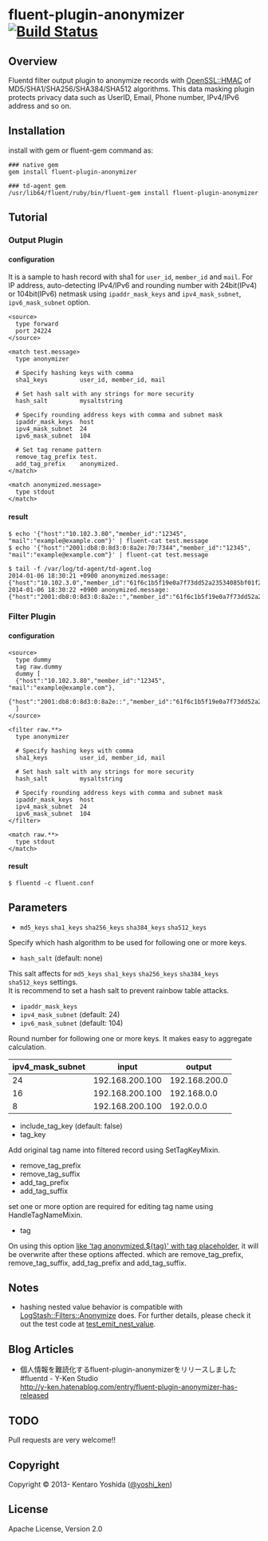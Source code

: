 # fluent-plugin-anonymizer [![Build Status](https://travis-ci.org/y-ken/fluent-plugin-anonymizer.png?branch=master)](https://travis-ci.org/y-ken/fluent-plugin-anonymizer)

## Overview

Fluentd filter output plugin to anonymize records with [OpenSSL::HMAC](http://docs.ruby-lang.org/ja/1.9.3/class/OpenSSL=3a=3aHMAC.html) of MD5/SHA1/SHA256/SHA384/SHA512 algorithms. This data masking plugin protects privacy data such as UserID, Email, Phone number, IPv4/IPv6 address and so on.

## Installation

install with gem or fluent-gem command as:

`````
### native gem
gem install fluent-plugin-anonymizer

### td-agent gem
/usr/lib64/fluent/ruby/bin/fluent-gem install fluent-plugin-anonymizer
`````

## Tutorial

### Output Plugin

#### configuration

It is a sample to hash record with sha1 for `user_id`, `member_id` and `mail`. For IP address, auto-detecting IPv4/IPv6 and rounding number with 24bit(IPv4) or 104bit(IPv6) netmask using `ipaddr_mask_keys` and `ipv4_mask_subnet`, `ipv6_mask_subnet` option.

`````
<source>
  type forward
  port 24224
</source>

<match test.message>
  type anonymizer
  
  # Specify hashing keys with comma
  sha1_keys         user_id, member_id, mail
  
  # Set hash salt with any strings for more security
  hash_salt         mysaltstring
  
  # Specify rounding address keys with comma and subnet mask
  ipaddr_mask_keys  host
  ipv4_mask_subnet  24
  ipv6_mask_subnet  104
  
  # Set tag rename pattern
  remove_tag_prefix test.
  add_tag_prefix    anonymized.
</match>

<match anonymized.message>
  type stdout
</match>
`````

#### result

`````
$ echo '{"host":"10.102.3.80","member_id":"12345", "mail":"example@example.com"}' | fluent-cat test.message
$ echo '{"host":"2001:db8:0:8d3:0:8a2e:70:7344","member_id":"12345", "mail":"example@example.com"}' | fluent-cat test.message

$ tail -f /var/log/td-agent/td-agent.log
2014-01-06 18:30:21 +0900 anonymized.message: {"host":"10.102.3.0","member_id":"61f6c1b5f19e0a7f73dd52a23534085bf01f2c67","mail":"eeb890d74b8c1c4cd1e35a3ea62166e0b770f4f4"}
2014-01-06 18:30:22 +0900 anonymized.message: {"host":"2001:db8:0:8d3:0:8a2e::","member_id":"61f6c1b5f19e0a7f73dd52a23534085bf01f2c67","mail":"eeb890d74b8c1c4cd1e35a3ea62166e0b770f4f4"}
`````

### Filter Plugin

#### configuration

```text
<source>
  type dummy
  tag raw.dummy
  dummy [
  {"host":"10.102.3.80","member_id":"12345", "mail":"example@example.com"},
  {"host":"2001:db8:0:8d3:0:8a2e::","member_id":"61f6c1b5f19e0a7f73dd52a23534085bf01f2c67","mail":"eeb890d74b8c1c4cd1e35a3ea62166e0b770f4f4"}
  ]
</source>

<filter raw.**>
  type anonymizer

  # Specify hashing keys with comma
  sha1_keys         user_id, member_id, mail
  
  # Set hash salt with any strings for more security
  hash_salt         mysaltstring
  
  # Specify rounding address keys with comma and subnet mask
  ipaddr_mask_keys  host
  ipv4_mask_subnet  24
  ipv6_mask_subnet  104
</filter>

<match raw.**>
  type stdout
</match>
 ```

#### result

```text
$ fluentd -c fluent.conf
```

## Parameters

* `md5_keys` `sha1_keys` `sha256_keys` `sha384_keys` `sha512_keys`

Specify which hash algorithm to be used for following one or more keys.

* `hash_salt` (default: none)

This salt affects for `md5_keys` `sha1_keys` `sha256_keys` `sha384_keys` `sha512_keys` settings.  
It is recommend to set a hash salt to prevent rainbow table attacks.


* `ipaddr_mask_keys`
* `ipv4_mask_subnet` (default: 24)
* `ipv6_mask_subnet` (default: 104)

Round number for following one or more keys. It makes easy to aggregate calculation. 

| ipv4_mask_subnet |      input      |    output     |
|------------------|-----------------|---------------|
|               24 | 192.168.200.100 | 192.168.200.0 |
|               16 | 192.168.200.100 | 192.168.0.0   |
|                8 | 192.168.200.100 | 192.0.0.0     |

* include_tag_key (default: false)
* tag_key

Add original tag name into filtered record using SetTagKeyMixin.

* remove_tag_prefix
* remove_tag_suffix
* add_tag_prefix
* add_tag_suffix

set one or more option are required for editing tag name using HandleTagNameMixin.

* tag

On using this option [like 'tag anonymized.${tag}' with tag placeholder](https://github.com/y-ken/fluent-plugin-anonymizer/blob/master/test/plugin/test_out_anonymizer.rb#L153), it will be overwrite after these options affected. which are remove_tag_prefix, remove_tag_suffix, add_tag_prefix and add_tag_suffix.

## Notes

* hashing nested value behavior is compatible with [LogStash::Filters::Anonymize](https://github.com/logstash/logstash/blob/master/lib/logstash/filters/anonymize.rb) does. For further details, please check it out the test code at [test_emit_nest_value](https://github.com/y-ken/fluent-plugin-anonymizer/blob/master/test/plugin/test_out_anonymizer.rb#L91).

## Blog Articles

* 個人情報を難読化するfluent-plugin-anonymizerをリリースしました #fluentd - Y-Ken Studio  
http://y-ken.hatenablog.com/entry/fluent-plugin-anonymizer-has-released

## TODO

Pull requests are very welcome!!

## Copyright

Copyright © 2013- Kentaro Yoshida ([@yoshi_ken](https://twitter.com/yoshi_ken))

## License

Apache License, Version 2.0
